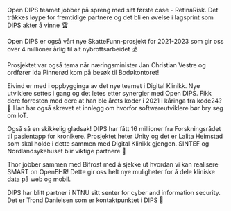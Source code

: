 Open DIPS teamet jobber på spreng med sitt første case - RetinaRisk. Det tråkkes løype for fremtidige partnere og det bli en øvelse i lagsprint som DIPS akter å vinne 🏆

Open DIPS er også vårt nye SkatteFunn-prosjekt for 2021-2023 som gir oss over 4 millioner årlig til alt nybrottsarbeidet 💰

Prosjektet var også tema når næringsminister Jan Christian Vestre og ordfører Ida Pinnerød kom på besøk til Bodøkontoret!

Eivind er med i oppbygginga av det nye teamet i Digital Klinikk. Nye utviklere settes i gang og det letes etter synergier med Open DIPS. Fikk dere forresten med dere at han ble årets koder i 2021 i kåringa fra kode24? 👏 Han har også skrevet et innlegg om hvorfor softwareutviklere bør bry seg om IoT.

Også så en skikkelig gladsak! DIPS har fått 16 millioner fra Forskningsrådet til pasientapp for kronikere. Prosjektet heter Unity og det er Lalita Heimstad som skal holde i dette sammen med Digital Klinikk gjengen. SINTEF og Nordlandsykehuset blir viktige partnere 🤝

Thor jobber sammen med Bifrost med å sjekke ut hvordan vi kan realisere SMART on OpenEHR! Dette gir oss helt nye muligheter for å dele kliniske data på web og mobil. 

DIPS har blitt partner i NTNU sitt senter for cyber and information security. Det er Trond Danielsen som er kontaktpunktet i DIPS 🔐